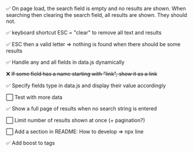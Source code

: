 :white_check_mark: On page load, the search field is empty and no results are shown. When searching then clearing the search field, all results are shown. They should not.

:white_check_mark: keyboard shortcut ESC = "clear" to remove all text and results

:white_check_mark: ESC then a valid letter => nothing is found when there should be some results

:white_check_mark: Handle any and all fields in data.js dynamically

:x: ~~If some field has a name starting with "link", show it as a link~~

:white_check_mark: Specify fields type in data.js and display their value accordingly

:white_large_square: Test with more data

:white_check_mark: Show a full page of results when no search string is entered

:white_large_square: Limit number of results shown at once (+ pagination?)

:white_large_square: Add a section in README: How to develop => npx line

:white_check_mark: Add boost to tags

<!--
Markdown emojis:
:white_large_square: :white_check_mark: :x:
-->